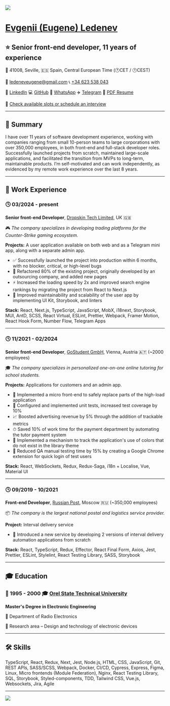 ![](https://komarev.com/ghpvc/?username=ledeneveugene&color=blue)
# [Evgenii (Eugene) Ledenev](http://linkedin.com/in/eug-led)
## ⭐️ Senior front-end developer, 11 years of experience
📍 41008, Seville, 🇪🇸 Spain, Central European Time (🕐CET / 🕑CEST)

📧 [ledeneveugene@gmail.com](mailto:ledeneveugene@gmail.com) 📞 [+34 623 538 043](tel:+34623538043)

🔗 [LinkedIn](http://linkedin.com/in/eug-led) 💻 [GitHub](https://github.com/ledeneveugene) 💬 [WhatsApp](https://wa.me/34623538043) ✈️ [Telegram](https://t.me/eugene057) 📄 [PDF Resume](https://drive.google.com/file/d/1rjetK3j-2b8wiz0NoBwt7A0TfrZf4PHV/view?usp=sharing)

📅 [Check available slots or schedule an interview](https://calendly.com/eugeneledenev)

---

## 🧠 Summary
I have over 11 years of software development experience, working with companies ranging from small 10-person teams to large corporations with over 350,000 employees, in both front-end and full-stack developer roles. Successfully launched projects from scratch, maintained large-scale applications, and facilitated the transition from MVPs to long-term, maintainable products. I’m self-motivated and can work independently, as evidenced by my remote work experience over the last 8 years.

---

## 💼 Work Experience

### 🕓 03/2024 - present
**Senior front-end Developer**, [Dropskin Tech Limited](https://droparena.cc), UK 🇬🇧

🎮 *The company specializes in developing trading platforms for the Counter-Strike gaming ecosystem.*

**Projects:** A user application available on both web and as a Telegram mini app, along with a separate admin app.
* ✅ Successfully launched the project into production within 6 months, with no blocker, critical, or high-level bugs
* 🧹 Refactored 80% of the existing project, originally developed by an outsourcing company, and added new pages
* ⚡️ Increased the loading speed by 2x and improved search engine rankings by migrating the project from React to Next.js
* 🧱 Improved maintainability and scalability of the user app by implementing UI Kit, Storybook, and linters

**Stack:** React, Next.js, TypeScript, JavaScript, MobX, i18next, Storybook, MUI, AntD, SCSS, React Virtual, ESLint, Prettier, Webpack, Framer Motion, React Hook Form, Number Flow, Telegram Apps

---

### 🕓 11/2021 - 02/2024
**Senior front-end Developer**, [GoStudent GmbH](https://gostudent.com), Vienna, Austria 🇦🇹 (~2000 employees)

🎓 *The company specializes in personalized one-on-one online tutoring for school students.*

**Projects:** Applications for customers and an admin app.
* 🔧 Implemented a micro front-end to safely replace parts of the high-load application
* 🧪 Configured and implemented unit tests, increased test coverage by 10%
* 📈 Boosted advertising revenue by 5% through the addition of trackable metrics
* ⏱ Saved 10% of work time for the payment department by automating the tutor payment system
* 🎨 Implemented a mechanism to track the application's use of colors that do not exist in the library theme
* 🧪 Reduced QA manual testing time by 15% by creating a Google Chrome extension for quick login of test users

**Stack:** React, WebSockets, Redux, Redux-Saga, i18n + Localise, Vue, Material UI

---

### 🕓 09/2019 - 10/2021
**Front-end Developer**, [Russian Post](https://int.oreluniver.ru/), Moscow 🇷🇺 (~350,000 employees)

📦 *The company is the largest national postal and logistics service provider.*

**Project:** Interval delivery service
* 🚀 Introduced a new service by developing 2 versions of interval delivery automation applications from scratch

**Stack:** React, TypeScript, Redux, Effector, React Final Form, Axios, Jest, Prettier, ESLint, Stylelint, React Testing Library, SASS, Storybook

---

## 🎓 Education

### 📅 1995 - 2000 🎓 [Orel State Technical University](https://int.oreluniver.ru/)

**Master's Degree in Electronic Engineering**

📡 Department of Radio Electronics

🔬 Research area – Design and technology of electronic devices

---

## 🛠 Skills
TypeScript, React, Redux, Next, Jest, Node.js, HTML, CSS, JavaScript, Git, REST APIs, SASS/SCSS, Webpack, Docker, CI/CD, Cypress, Express, Figma, Linux, Micro frontends (Module Federation), Nginx, React Testing Library, SQL, Storybook, Styled-components, TDD, Tailwind CSS, Vue.js, Websockets, Jira, Agile

---
![](https://hit.yhype.me/github/profile?account_id=51231845)
